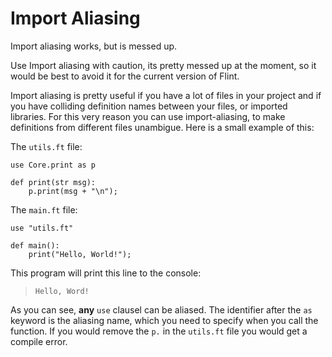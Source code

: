# Import Aliasing

<div class="warning">

Import aliasing works, but is messed up.

Use Import aliasing with caution, its pretty messed up at the moment, so it would be best to avoid it for the current version of Flint.

</div>

Import aliasing is pretty useful if you have a lot of files in your project and if you have colliding definition names between your files, or imported libraries. For this very reason you can use import-aliasing, to make definitions from different files unambigue. Here is a small example of this:

The `utils.ft` file:

```ft
use Core.print as p

def print(str msg):
    p.print(msg + "\n");
```

The `main.ft` file:

```ft
use "utils.ft"

def main():
    print("Hello, World!");
```

This program will print this line to the console:

> ```
> Hello, Word!
> ```

As you can see, **any** `use` clausel can be aliased. The identifier after the `as` keyword is the aliasing name, which you need to specify when you call the function. If you would remove the `p.` in the `utils.ft` file you would get a compile error.
